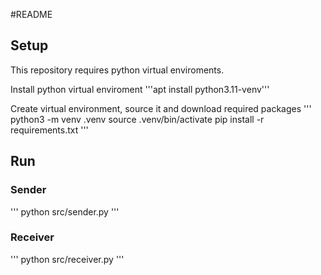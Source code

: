 #README


## Setup
This repository requires python virtual enviroments. 

Install python virtual enviroment
'''apt install python3.11-venv'''

Create virtual environment, source it and download required packages
'''
python3 -m venv .venv
source .venv/bin/activate
pip install -r requirements.txt
'''

## Run
### Sender
'''
python src/sender.py 
'''

### Receiver
'''
python src/receiver.py 
'''


